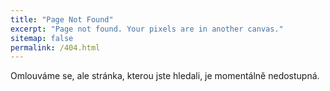 ```yaml
---
title: "Page Not Found"
excerpt: "Page not found. Your pixels are in another canvas."
sitemap: false
permalink: /404.html
---
```


Omlouváme se, ale stránka, kterou jste hledali, je momentálně nedostupná.
